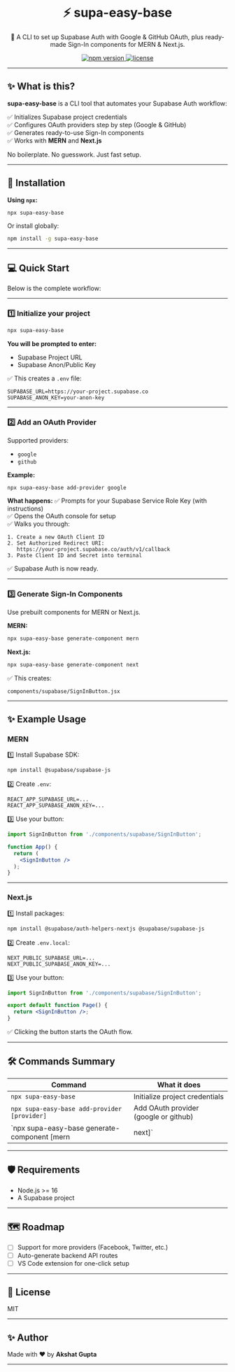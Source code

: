 <h1 align="center">
  ⚡️ supa-easy-base
</h1>

<p align="center">
  🚀 A CLI to set up Supabase Auth with Google & GitHub OAuth, plus ready-made Sign-In components for MERN & Next.js.
</p>

<p align="center">
  <a href="https://www.npmjs.com/package/supa-easy-base">
    <img src="https://img.shields.io/npm/v/supa-easy-base?color=blue" alt="npm version" />
  </a>
  <a href="https://github.com/YOUR-USERNAME/supa-easy-base/blob/main/LICENSE">
    <img src="https://img.shields.io/badge/license-MIT-brightgreen.svg" alt="license" />
  </a>
</p>

---

## ✨ What is this?

**supa-easy-base** is a CLI tool that automates your Supabase Auth workflow:

✅ Initializes Supabase project credentials  
✅ Configures OAuth providers step by step (Google & GitHub)  
✅ Generates ready-to-use Sign-In components  
✅ Works with **MERN** and **Next.js**

No boilerplate. No guesswork. Just fast setup.

---

## 🚀 Installation

**Using `npx`:**

```bash
npx supa-easy-base
```

Or install globally:

```bash
npm install -g supa-easy-base
```

---

## 💻 Quick Start

Below is the complete workflow:

---

### 1️⃣ Initialize your project

```bash
npx supa-easy-base
```

**You will be prompted to enter:**
- Supabase Project URL
- Supabase Anon/Public Key

✅ This creates a `.env` file:

```
SUPABASE_URL=https://your-project.supabase.co
SUPABASE_ANON_KEY=your-anon-key
```

---

### 2️⃣ Add an OAuth Provider

Supported providers:
- `google`
- `github`

**Example:**

```bash
npx supa-easy-base add-provider google
```

**What happens:**
✅ Prompts for your Supabase Service Role Key (with instructions)  
✅ Opens the OAuth console for setup  
✅ Walks you through:

```
1. Create a new OAuth Client ID
2. Set Authorized Redirect URI:
   https://your-project.supabase.co/auth/v1/callback
3. Paste Client ID and Secret into terminal
```

✅ Supabase Auth is now ready.

---

### 3️⃣ Generate Sign-In Components

Use prebuilt components for MERN or Next.js.

**MERN:**

```bash
npx supa-easy-base generate-component mern
```

**Next.js:**

```bash
npx supa-easy-base generate-component next
```

✅ This creates:

```
components/supabase/SignInButton.jsx
```

---

## ✨ Example Usage

### MERN

1️⃣ Install Supabase SDK:

```bash
npm install @supabase/supabase-js
```

2️⃣ Create `.env`:

```
REACT_APP_SUPABASE_URL=...
REACT_APP_SUPABASE_ANON_KEY=...
```

3️⃣ Use your button:

```jsx
import SignInButton from './components/supabase/SignInButton';

function App() {
  return (
    <SignInButton />
  );
}
```

---

### Next.js

1️⃣ Install packages:

```bash
npm install @supabase/auth-helpers-nextjs @supabase/supabase-js
```

2️⃣ Create `.env.local`:

```
NEXT_PUBLIC_SUPABASE_URL=...
NEXT_PUBLIC_SUPABASE_ANON_KEY=...
```

3️⃣ Use your button:

```jsx
import SignInButton from './components/supabase/SignInButton';

export default function Page() {
  return <SignInButton />;
}
```

✅ Clicking the button starts the OAuth flow.

---

## 🛠 Commands Summary

| Command                                      | What it does                                  |
|----------------------------------------------|-----------------------------------------------|
| `npx supa-easy-base`                         | Initialize project credentials               |
| `npx supa-easy-base add-provider [provider]`| Add OAuth provider (google or github)        |
| `npx supa-easy-base generate-component [mern|next]` | Generate Sign-In component            |

---

## 🛡 Requirements

- Node.js >= 16
- A Supabase project

---

## 🗺 Roadmap

- [ ] Support for more providers (Facebook, Twitter, etc.)
- [ ] Auto-generate backend API routes
- [ ] VS Code extension for one-click setup

---

## 📄 License

MIT

---

## ✨ Author

Made with ❤️ by **Akshat Gupta**

---
